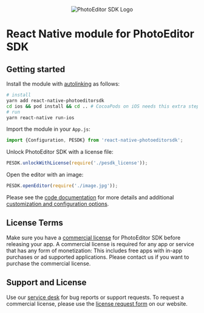 <p align="center">
  <img src="http://static.photoeditorsdk.com/logo.png" alt="PhotoEditor SDK Logo"/>
</p>

# React Native module for PhotoEditor SDK

## Getting started

Install the module with [autolinking](https://github.com/react-native-community/cli/blob/master/docs/autolinking.md) as follows:

```sh
# install
yarn add react-native-photoeditorsdk
cd ios && pod install && cd .. # CocoaPods on iOS needs this extra step
# run
yarn react-native run-ios
```

Import the module in your `App.js`:

```js
import {Configuration, PESDK} from 'react-native-photoeditorsdk';
```

Unlock PhotoEditor SDK with a license file:

```js
PESDK.unlockWithLicense(require('./pesdk_license'));
```

Open the editor with an image:

```js
PESDK.openEditor(require('./image.jpg'));
```

Please see the [code documentation](./index.d.ts) for more details and additional [customization and configuration options](./configuration.ts).

## License Terms

Make sure you have a [commercial license](https://account.photoeditorsdk.com/pricing?utm_campaign=Projects&utm_source=Github&utm_medium=PESDK&utm_content=React-Native) for PhotoEditor SDK before releasing your app.
A commercial license is required for any app or service that has any form of monetization: This includes free apps with in-app purchases or ad supported applications. Please contact us if you want to purchase the commercial license.

## Support and License

Use our [service desk](http://support.photoeditorsdk.com) for bug reports or support requests. To request a commercial license, please use the [license request form](https://account.photoeditorsdk.com/pricing?utm_campaign=Projects&utm_source=Github&utm_medium=PESDK&utm_content=React-Native) on our website.
